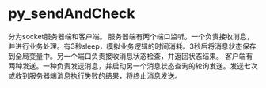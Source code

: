 # py_sendAndCheck

分为socket服务器端和客户端。
服务器端有两个端口监听。一个负责接收消息，并进行业务处理。有3秒sleep，模拟业务逻辑的时间消耗。3秒后将消息状态保存到全局变量中。另一个端口负责接收消息状态检查，并返回状态结果。
客户端有两种发送。一种负责发送消息，并启动另一个消息状态查询的轮询发送。发送七次或收到服务器端消息执行失败的结果，将终止消息发送。
